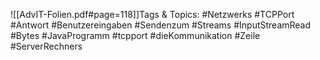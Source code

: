 
![[AdvIT-Folien.pdf#page=118]]Tags & Topics:
   #Netzwerks
   #TCPPort
   #Antwort
   #Benutzereingaben
   #Sendenzum
   #Streams
   #InputStreamRead
   #Bytes
   #JavaProgramm
   #tcpport
   #dieKommunikation
   #Zeile
   #ServerRechners